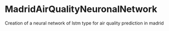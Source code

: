 # MadridAirQualityNeuronalNetwork
Creation of a neural network of lstm type for air quality prediction in madrid
